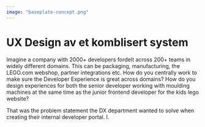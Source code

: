 ```yaml
---
image: "baseplate-concept.png"
---
```


# UX Design av et komblisert system

Imagine a company with 2000+ developers fordelt across 200+ teams in widely different domains. This can be packaging, manufacturing, the LEGO.com webshop, partner integrations etc. How do you centrally work to make sure the Developer Experience is great across domains? How do you design experiences for both the senior developer working with moulding machines at the same time as the junior frontend developer for the kids lego website?

That was the problem statement the DX department wanted to solve when creating their internal developer portal. l.
